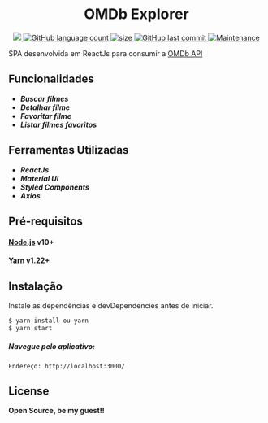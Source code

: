 
<h1 align="center">OMDb Explorer</h1>
<p align="center">
  <a href="https://github.com/larissapissurno/omdb-explorer#readme">
    <img src="https://img.shields.io/badge/version-1.0.0-blue.svg?cacheSeconds=2592000"/>
  </a>

  <a href="https://github.com/larissapissurno/omdb-explorer#readme">
    <img alt="GitHub language count" src="https://img.shields.io/github/languages/count/larissapissurno/omdb-explorer"/>
  </a>

  <a href="https://github.com/larissapissurno/omdb-explorer#readme">
    <img alt="size" src="https://img.shields.io/github/repo-size/larissapissurno/omdb-explorer"/>
  </a>

  <a href="https://github.com/larissapissurno/omdb-explorer/commits/master">
    <img alt="GitHub last commit" src="https://img.shields.io/github/last-commit/larissapissurno/omdb-explorer">
  </a>

  <a href="https://github.com/larissapissurno/omdb-explorer/graphs/commit-activity">
    <img alt="Maintenance" src="https://img.shields.io/badge/Maintained%3F-yes-green.svg" target="https://github.com/larissapissurno/omdb-explorer#readme" />
  </a>
</p>

SPA desenvolvida em ReactJs para consumir a [OMDb API](http://www.omdbapi.com/)

## Funcionalidades
  - ***Buscar filmes***
  - ***Detalhar filme***
  - ***Favoritar filme***
  - ***Listar filmes favoritos***

## Ferramentas Utilizadas
  - ***ReactJs***
  - ***Material UI***
  - ***Styled Components***
  - ***Axios***

## Pré-requisitos
#### [Node.js](https://nodejs.org/) v10+
#### [Yarn](https://classic.yarnpkg.com/lang/en/) v1.22+ 

## Instalação

Instale as dependências e devDependencies antes de iniciar.

```sh
$ yarn install ou yarn
$ yarn start
```

##### Navegue pelo aplicativo:
    Endereço: http://localhost:3000/

License
----

**Open Source, be my guest!!** 


